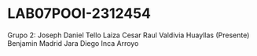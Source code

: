 # LAB07POOI-2312454
Grupo 2:
Joseph Daniel Tello Laiza
Cesar Raul Valdivia Huayllas (Presente)
Benjamin Madrid Jara
Diego Inca Arroyo
